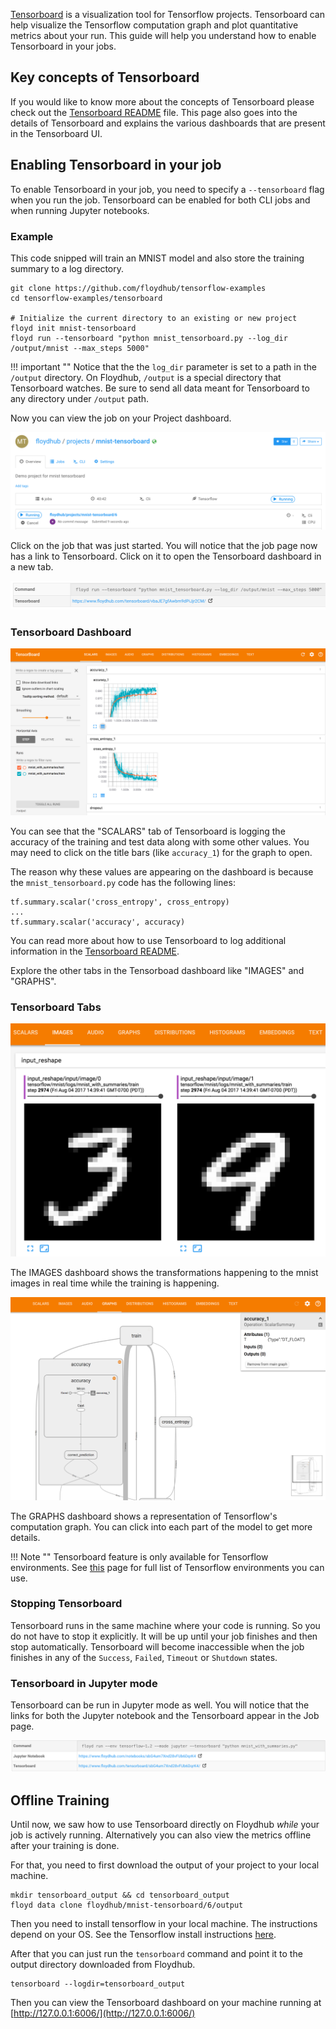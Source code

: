 [Tensorboard](https://www.tensorflow.org/get_started/summaries_and_tensorboard) 
is a visualization tool for Tensorflow projects. Tensorboard can help 
visualize the Tensorflow computation graph and plot quantitative metrics about your run. This 
guide will help you understand how to enable Tensorboard in your jobs.

## Key concepts of Tensorboard

If you would like to know more about the concepts of Tensorboard please check out
the [Tensorboard README](https://github.com/tensorflow/tensorflow/blob/r1.2/tensorflow/tensorboard/README.md#key-concepts)
file. This page also goes into the details of Tensorboard and explains the various 
dashboards that are present in the Tensorboard UI.

## Enabling Tensorboard in your job

To enable Tensorboard in your job, you need to specify a `--tensorboard` flag 
when you run the job. Tensorboard can be enabled for both CLI jobs and when running 
Jupyter notebooks.

### Example

This code snipped will train an MNIST model and also store the training summary 
to a log directory.

```
git clone https://github.com/floydhub/tensorflow-examples
cd tensorflow-examples/tensorboard

# Initialize the current directory to an existing or new project
floyd init mnist-tensorboard
floyd run --tensorboard "python mnist_tensorboard.py --log_dir /output/mnist --max_steps 5000"
```

!!! important ""
    Notice that the the `log_dir` parameter is set to a path in the `/output` directory.
    On Floydhub, `/output` is a special directory that Tensorboard watches. Be sure to send 
    all data meant for Tensorboard to any directory under `/output` path.

Now you can view the job on your Project dashboard.

![Project Dashboard](../../img/tensorboard_dashboard.png)

Click on the job that was just started. You will notice that the job page now has a link 
to Tensorboard. Click on it to open the Tensorboard dashboard in a new tab.

![Tensonboard URL](../../img/tensorboard_url.png)

### Tensorboard Dashboard

![Tensorboard Dashboard](../../img/tensorboard_main.png)

You can see that the "SCALARS" tab of Tensorboard is logging the accuracy of the 
training and test data along with some other values. You may need to click on the title 
bars (like `accuracy_1`) for the graph to open.

The reason why these values are appearing on the dashboard is because the 
`mnist_tensorboard.py` code has the following lines:

```
tf.summary.scalar('cross_entropy', cross_entropy)
...
tf.summary.scalar('accuracy', accuracy)
```

You can read more about how to use Tensorboard to log additional information in 
the [Tensorboard README](https://github.com/tensorflow/tensorflow/blob/r1.2/tensorflow/tensorboard/README.md#key-concepts).

Explore the other tabs in the Tensorboad dashboard like "IMAGES" and "GRAPHS".

### Tensorboard Tabs

![Tensorboard Images](../../img/tensorboard_image.png)

The IMAGES dashboard shows the transformations happening to the mnist images
in real time while the training is happening.

![Tensorboard Graphs](../../img/tensorboard_graph.png)

The GRAPHS dashboard shows a representation of Tensorflow's computation graph.
You can click into each part of the model to get more details.

!!! Note ""
    Tensorboard feature is only available for Tensorflow environments. 
    See [this](../environments.md) page for full list of Tensorflow environments you 
    can use.

### Stopping Tensorboard

Tensorboard runs in the same machine where your code is running. So you do not have 
to stop it explicitly. It will be up until your job finishes and then stop automatically. 
Tensorboard will become inaccessible when the job finishes in any of the `Success`, `Failed`, 
`Timeout` or `Shutdown` states.

### Tensorboard in Jupyter mode

Tensorboard can be run in Jupyter mode as well. You will notice that the links for both 
the Jupyter notebook and the Tensorboard appear in the Job page.

![Tensorboard and Jupyter](../../img/tensorboard_jupyter.png)

## Offline Training

Until now, we saw how to use Tensorboard directly on Floydhub _while_ your job is actively running. 
Alternatively you can also view the metrics offline after your 
training is done.

For that, you need to first download the output of your project to your local 
machine.

```
mkdir tensorboard_output && cd tensorboard_output
floyd data clone floydhub/mnist-tensorboard/6/output
```

Then you need to install tensorflow in your local machine. The instructions depend 
on your OS. See the Tensorflow install instructions [here](https://www.tensorflow.org/install/).

After that you can just run the `tensorboard` command and point it to the output 
directory downloaded from Floydhub.

```
tensorboard --logdir=tensorboard_output
```

Then you can view the Tensorboard dashboard on your machine running at 
[http://127.0.0.1:6006/](http://127.0.0.1:6006/)

